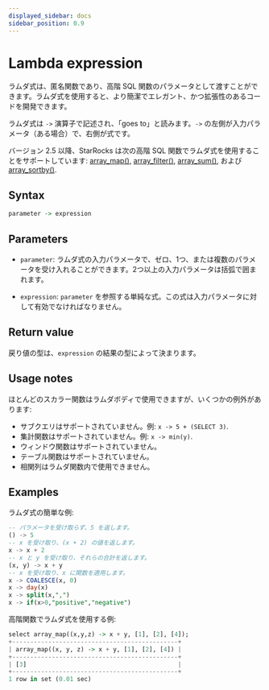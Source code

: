 ```yaml
---
displayed_sidebar: docs
sidebar_position: 0.9
---
```


# Lambda expression

ラムダ式は、匿名関数であり、高階 SQL 関数のパラメータとして渡すことができます。ラムダ式を使用すると、より簡潔でエレガント、かつ拡張性のあるコードを開発できます。

ラムダ式は `->` 演算子で記述され、「goes to」と読みます。`->` の左側が入力パラメータ（ある場合）で、右側が式です。

バージョン 2.5 以降、StarRocks は次の高階 SQL 関数でラムダ式を使用することをサポートしています: [array_map()](./array-functions/array_map.md), [array_filter()](./array-functions/array_filter.md), [array_sum()](./array-functions/array_sum.md), および [array_sortby()](./array-functions/array_sortby.md).

## Syntax

```Haskell
parameter -> expression
```

## Parameters

- `parameter`: ラムダ式の入力パラメータで、ゼロ、1つ、または複数のパラメータを受け入れることができます。2つ以上の入力パラメータは括弧で囲まれます。

- `expression`: `parameter` を参照する単純な式。この式は入力パラメータに対して有効でなければなりません。

## Return value

戻り値の型は、`expression` の結果の型によって決まります。

## Usage notes

ほとんどのスカラー関数はラムダボディで使用できますが、いくつかの例外があります:

- サブクエリはサポートされていません。例: `x -> 5 + (SELECT 3)`.
- 集計関数はサポートされていません。例: `x -> min(y)`.
- ウィンドウ関数はサポートされていません。
- テーブル関数はサポートされていません。
- 相関列はラムダ関数内で使用できません。

## Examples

ラムダ式の簡単な例:

```SQL
-- パラメータを受け取らず、5 を返します。
() -> 5    
-- x を受け取り、(x + 2) の値を返します。
x -> x + 2 
-- x と y を受け取り、それらの合計を返します。
(x, y) -> x + y 
-- x を受け取り、x に関数を適用します。
x -> COALESCE(x, 0)
x -> day(x)
x -> split(x,",")
x -> if(x>0,"positive","negative")
```

高階関数でラムダ式を使用する例:

```Haskell
select array_map((x,y,z) -> x + y, [1], [2], [4]);
+----------------------------------------------+
| array_map((x, y, z) -> x + y, [1], [2], [4]) |
+----------------------------------------------+
| [3]                                          |
+----------------------------------------------+
1 row in set (0.01 sec)
```